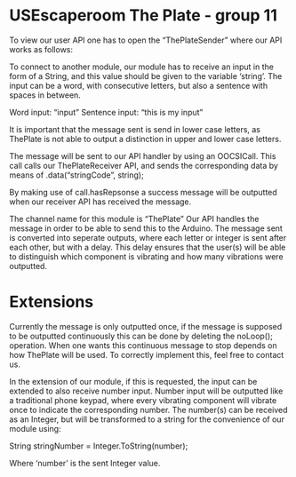 # USEscaperoom The Plate - group 11
To view our user API one has to open the “ThePlateSender” where our API works as follows:

To connect to another module, our module has to receive an input in the form of a String, and this value should be given to the variable ‘string’. The input can be a word, with consecutive letters, but also a sentence with spaces in between. 

Word input: “input”
Sentence input: “this is my input”

It is important that the message sent is send in lower case letters, as ThePlate is not able to output a distinction in upper and lower case letters. 

The message will be sent to our API handler by using an OOCSICall. This call calls our ThePlateReceiver API, and sends the corresponding data by means of .data(“stringCode”, string);

By making use of call.hasRepsonse a success message will be outputted when our receiver API has received the message. 

The channel name for this module is “ThePlate”
Our API handles the message in order to be able to send this to the Arduino. The message sent is converted into seperate outputs, where each letter or integer is sent after each other, but with a delay. This delay ensures that the user(s) will be able to distinguish which component is vibrating and how many vibrations were outputted. 

# Extensions
Currently the message is only outputted once, if the message is supposed to be outputted continuously this can be done by deleting the noLoop(); operation. When one wants this continuous message to stop depends on how ThePlate will be used. To correctly implement this, feel free to contact us.  

In the extension of our module, if this is requested, the input can be extended to also receive number input. Number input will be outputted like a traditional phone keypad, where every vibrating component will vibrate once to indicate the corresponding number. The number(s) can be received as an Integer, but will be transformed to a string for the convenience of our module using:

String stringNumber = Integer.ToString(number);

Where ‘number’ is the sent Integer value. 
